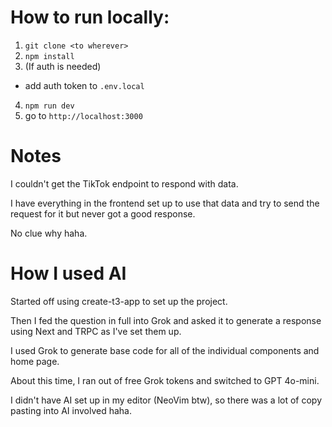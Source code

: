 # How to run locally:
1. `git clone <to wherever>`
2. `npm install`
3. (If auth is needed)
  - add auth token to `.env.local`
4. `npm run dev`
5. go to `http://localhost:3000`

# Notes
I couldn't get the TikTok endpoint to respond with data. 

I have everything in the frontend set up to use that data and try to send the request for it but never got a good response. 

No clue why haha.

# How I used AI 
Started off using create-t3-app to set up the project.

Then I fed the question in full into Grok and asked it to generate a response using Next and TRPC as I've set them up.

I used Grok to generate base code for all of the individual components and home page.

About this time, I ran out of free Grok tokens and switched to GPT 4o-mini.

I didn't have AI set up in my editor (NeoVim btw), so there was a lot of copy pasting into AI involved haha.
